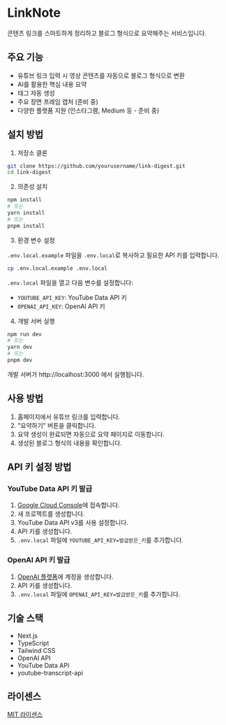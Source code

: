 # LinkNote

콘텐츠 링크를 스마트하게 정리하고 블로그 형식으로 요약해주는 서비스입니다.

## 주요 기능

- 유튜브 링크 입력 시 영상 콘텐츠를 자동으로 블로그 형식으로 변환
- AI를 활용한 핵심 내용 요약
- 태그 자동 생성
- 주요 장면 프레임 캡처 (준비 중)
- 다양한 플랫폼 지원 (인스타그램, Medium 등 - 준비 중)

## 설치 방법

1. 저장소 클론

```bash
git clone https://github.com/yourusername/link-digest.git
cd link-digest
```

2. 의존성 설치

```bash
npm install
# 또는
yarn install
# 또는
pnpm install
```

3. 환경 변수 설정

`.env.local.example` 파일을 `.env.local`로 복사하고 필요한 API 키를 입력합니다.

```bash
cp .env.local.example .env.local
```

`.env.local` 파일을 열고 다음 변수를 설정합니다:

- `YOUTUBE_API_KEY`: YouTube Data API 키
- `OPENAI_API_KEY`: OpenAI API 키

4. 개발 서버 실행

```bash
npm run dev
# 또는
yarn dev
# 또는
pnpm dev
```

개발 서버가 http://localhost:3000 에서 실행됩니다.

## 사용 방법

1. 홈페이지에서 유튜브 링크를 입력합니다.
2. "요약하기" 버튼을 클릭합니다.
3. 요약 생성이 완료되면 자동으로 요약 페이지로 이동합니다.
4. 생성된 블로그 형식의 내용을 확인합니다.

## API 키 설정 방법

### YouTube Data API 키 발급

1. [Google Cloud Console](https://console.cloud.google.com/)에 접속합니다.
2. 새 프로젝트를 생성합니다.
3. YouTube Data API v3를 사용 설정합니다.
4. API 키를 생성합니다.
5. `.env.local` 파일에 `YOUTUBE_API_KEY=발급받은_키`를 추가합니다.

### OpenAI API 키 발급

1. [OpenAI 플랫폼](https://platform.openai.com/)에 계정을 생성합니다.
2. API 키를 생성합니다.
3. `.env.local` 파일에 `OPENAI_API_KEY=발급받은_키`를 추가합니다.

## 기술 스택

- Next.js
- TypeScript
- Tailwind CSS
- OpenAI API
- YouTube Data API
- youtube-transcript-api

## 라이센스

[MIT 라이센스](LICENSE)
